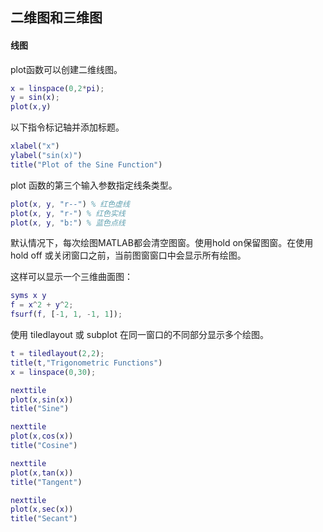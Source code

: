 <!-- title: MATLAB -->
<meta name="viewport" content="width=device-width, initial-scale=1.0">

## 二维图和三维图

#### 线图
plot函数可以创建二维线图。

```matlab
x = linspace(0,2*pi);
y = sin(x);
plot(x,y)
```
以下指令标记轴并添加标题。

```matlab
xlabel("x")
ylabel("sin(x)")
title("Plot of the Sine Function")
```

plot 函数的第三个输入参数指定线条类型。
```matlab
plot(x, y, "r--") % 红色虚线
plot(x, y, "r-") % 红色实线
plot(x, y, "b:") % 蓝色点线
```

默认情况下，每次绘图MATLAB都会清空图窗。使用hold on保留图窗。在使用 hold off 或关闭窗口之前，当前图窗窗口中会显示所有绘图。

这样可以显示一个三维曲面图：
```matlab
syms x y
f = x^2 + y^2;
fsurf(f, [-1, 1, -1, 1]);
```

使用 tiledlayout 或 subplot 在同一窗口的不同部分显示多个绘图。
```matlab
t = tiledlayout(2,2);
title(t,"Trigonometric Functions")
x = linspace(0,30);

nexttile
plot(x,sin(x))
title("Sine")

nexttile
plot(x,cos(x))
title("Cosine")

nexttile
plot(x,tan(x))
title("Tangent")

nexttile
plot(x,sec(x))
title("Secant")
```
